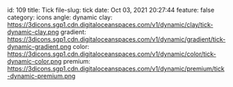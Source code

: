 id: 109
title: Tick 
file-slug: tick
date: Oct 03, 2021 20:27:44
feature: false
category: icons
angle: dynamic
clay: https://3dicons.sgp1.cdn.digitaloceanspaces.com/v1/dynamic/clay/tick-dynamic-clay.png
gradient: https://3dicons.sgp1.cdn.digitaloceanspaces.com/v1/dynamic/gradient/tick-dynamic-gradient.png
color: https://3dicons.sgp1.cdn.digitaloceanspaces.com/v1/dynamic/color/tick-dynamic-color.png
premium: https://3dicons.sgp1.cdn.digitaloceanspaces.com/v1/dynamic/premium/tick-dynamic-premium.png
